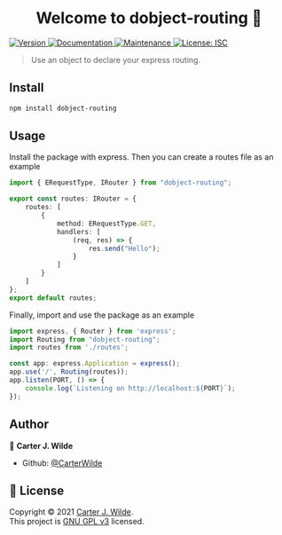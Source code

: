 <h1 align="center">Welcome to dobject-routing 👋</h1>
<p>
  <a href="https://www.npmjs.com/package/dobject-routing" target="_blank">
    <img alt="Version" src="https://img.shields.io/npm/v/dobject-routing.svg">
  </a>
  <a href="https://github.com/CarterWilde/object-routing#readme" target="_blank">
    <img alt="Documentation" src="https://img.shields.io/badge/documentation-yes-brightgreen.svg" />
  </a>
  <a href="https://github.com/CarterWilde/object-routing/graphs/commit-activity" target="_blank">
    <img alt="Maintenance" src="https://img.shields.io/badge/Maintained%3F-yes-green.svg" />
  </a>
  <a href="https://github.com/CarterWilde/object-routing/blob/master/LICENSE" target="_blank">
    <img alt="License: ISC" src="https://img.shields.io/github/license/CarterWilde/dobject-routing" />
  </a>
</p>

> Use an object to declare your express routing.

## Install

```sh
npm install dobject-routing
```

## Usage

Install the package with express.
Then you can create a routes file as an example
```ts
import { ERequestType, IRouter } from "dobject-routing";

export const routes: IRouter = {
    routes: [
        {
            method: ERequestType.GET,
            handlers: [
                (req, res) => {
                    res.send("Hello");    
                }
            ]
        }
    ]
};
export default routes;
```
Finally, import and use the package as an example
```ts
import express, { Router } from 'express';
import Routing from "dobject-routing";
import routes from './routes';

const app: express.Application = express();
app.use('/', Routing(routes));
app.listen(PORT, () => {
    console.log(`Listening on http://localhost:${PORT}`);
});
```

## Author

👤 **Carter J. Wilde**

* Github: [@CarterWilde](https://github.com/CarterWilde)

## 📝 License

Copyright © 2021 [Carter J. Wilde](https://github.com/CarterWilde).<br />
This project is [GNU GPL v3](https://github.com/CarterWilde/object-routing/blob/master/LICENSE) licensed.
